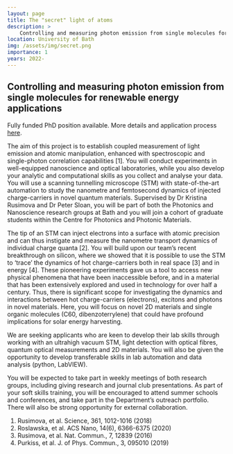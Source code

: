```yaml
---
layout: page
title: The "secret" light of atoms
description: >
    Controlling and measuring photon emission from single molecules for renewable energy applications
location: University of Bath
img: /assets/img/secret.png
importance: 1
years: 2022-
---
```


## Controlling and measuring photon emission from single molecules for renewable energy applications

Fully funded PhD position available. More details and application process [here](https://www.findaphd.com/phds/project/controlling-and-measuring-photon-emission-from-single-atoms-and-single-molecules/?p139669).


The aim of this project is to establish coupled measurement of light emission and atomic manipulation, enhanced with spectroscopic and single-photon correlation capabilities [1]. You will conduct experiments in well-equipped nanoscience and optical laboratories, while you also develop your analytic and computational skills as you collect and analyse your data. You will use a scanning tunnelling microscope (STM) with state-of-the-art automation to study the nanometre and femtosecond dynamics of injected charge-carriers in novel quantum materials. Supervised by Dr Kristina Rusimova and Dr Peter Sloan, you will be part of both the Photonics and Nanoscience research groups at Bath and you will join a cohort of graduate students within the Centre for Photonics and Photonic Materials.

 The tip of an STM can inject electrons into a surface with atomic precision and can thus instigate and measure the nanometre transport dynamics of individual charge quanta [2]. You will build upon our team’s recent breakthrough on silicon, where we showed that it is possible to use the STM to ‘trace’ the dynamics of hot charge-carriers both in real space [3] and in energy [4]. These pioneering experiments gave us a tool to access new physical phenomena that have been inaccessible before, and in a material that has been extensively explored and used in technology for over half a century. Thus, there is significant scope for investigating the dynamics and interactions between hot charge-carriers (electrons), excitons and photons in novel materials. Here, you will focus on novel 2D materials and single organic molecules (C60, dibenzoterrylene) that could have profound implications for solar energy harvesting.

 We are seeking applicants who are keen to develop their lab skills through working with an ultrahigh vacuum STM, light detection with optical fibres, quantum optical measurements and 2D materials. You will also be given the opportunity to develop transferable skills in lab automation and data analysis (python, LabVIEW).

You will be expected to take part in weekly meetings of both research groups, including giving research and journal club presentations. As part of your soft skills training, you will be encouraged to attend summer schools and conferences, and take part in the Department’s outreach portfolio. There will also be strong opportunity for external collaboration.


1. Rusimova, et al. Science, 361, 1012-1016 (2018)
2. Roslawska, et al. ACS Nano, 14(6), 6366-6375 (2020)
3. Rusimova, et al. Nat. Commun., 7, 12839 (2016)
4. Purkiss, et al. J. of Phys. Commun., 3, 095010 (2019)
